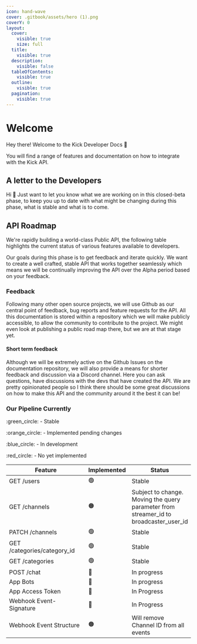 ```yaml
---
icon: hand-wave
cover: .gitbook/assets/hero (1).png
coverY: 0
layout:
  cover:
    visible: true
    size: full
  title:
    visible: true
  description:
    visible: false
  tableOfContents:
    visible: true
  outline:
    visible: true
  pagination:
    visible: true
---
```


# Welcome

Hey there! Welcome to the Kick Developer Docs 👋

You will find a range of features and documentation on how to integrate with the Kick API.

## A letter to the Developers

Hi :wave: Just want to let you know what we are working on in this closed-beta phase, to keep you up to date with what might be changing during this phase, what is stable and what is to come.

## API Roadmap

We're rapidly building a world-class Public API, the following table highlights the current status of various features available to developers.

Our goals during this phase is to get feedback and iterate quickly. We want to create a well crafted, stable API that works together seamlessly which means we will be continually improving the API over the Alpha period based on your feedback.

### Feedback

Following many other open source projects, we will use Github as our central point of feedback, bug reports and feature requests for the API. All this documentation is stored within a repository which we will make publicly accessible, to allow the community to contribute to the project. We might even look at publishing a public road map there, but we are at that stage yet.

#### Short term feedback

Although we will be extremely active on the Github Issues on the documentation repository, we will also provide a means for shorter feedback and discussion via a Discord channel. Here you can ask questions, have discussions with the devs that have created the API. We are pretty opinionated people so I think there should be some great discussions on how to make this API and the community around it the best it can be!

### Our Pipeline Currently

:green\_circle: - Stable

:orange\_circle: - Implemented pending changes

:blue\_circle: - In development

:red\_circle: - No yet implemented

<table><thead><tr><th width="266">Feature</th><th>Implemented</th><th>Status</th></tr></thead><tbody><tr><td>GET /users</td><td><span data-gb-custom-inline data-tag="emoji" data-code="1f7e2">🟢</span></td><td>Stable</td></tr><tr><td>GET /channels</td><td><span data-gb-custom-inline data-tag="emoji" data-code="1f7e0">🟠</span></td><td>Subject to change. Moving the query parameter from streamer_id to broadcaster_user_id</td></tr><tr><td>PATCH /channels</td><td><span data-gb-custom-inline data-tag="emoji" data-code="1f7e2">🟢</span></td><td>Stable</td></tr><tr><td>GET /categories/category_id</td><td><span data-gb-custom-inline data-tag="emoji" data-code="1f7e2">🟢</span></td><td>Stable</td></tr><tr><td>GET /categories</td><td><span data-gb-custom-inline data-tag="emoji" data-code="1f7e2">🟢</span></td><td>Stable</td></tr><tr><td>POST /chat</td><td><span data-gb-custom-inline data-tag="emoji" data-code="1f535">🔵</span></td><td>In progress</td></tr><tr><td>App Bots</td><td><span data-gb-custom-inline data-tag="emoji" data-code="1f535">🔵</span></td><td>In progress</td></tr><tr><td>App Access Token</td><td><span data-gb-custom-inline data-tag="emoji" data-code="1f535">🔵</span></td><td>In Progress</td></tr><tr><td>Webhook Event-Signature</td><td><span data-gb-custom-inline data-tag="emoji" data-code="1f535">🔵</span></td><td>In Progress</td></tr><tr><td>Webhook Event Structure</td><td><span data-gb-custom-inline data-tag="emoji" data-code="1f7e0">🟠</span></td><td>Will remove Channel ID from all events</td></tr></tbody></table>
